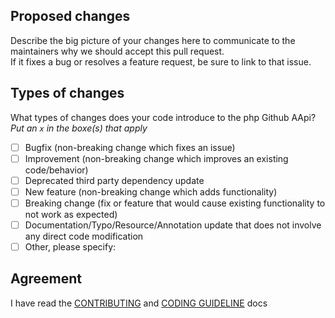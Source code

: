 ## Proposed changes

Describe the big picture of your changes here to communicate to the maintainers why we should accept this pull request.\
If it fixes a bug or resolves a feature request, be sure to link to that issue.

## Types of changes

What types of changes does your code introduce to the php Github AApi?
_Put an `x` in the boxe(s) that apply_

- [ ] Bugfix (non-breaking change which fixes an issue)
- [ ] Improvement (non-breaking change which improves an existing code/behavior)
- [ ] Deprecated third party dependency update
- [ ] New feature (non-breaking change which adds functionality)
- [ ] Breaking change (fix or feature that would cause existing functionality to not work as expected)
- [ ] Documentation/Typo/Resource/Annotation update that does not involve any direct code modification
- [ ] Other, please specify: 

## Agreement

I have read the [CONTRIBUTING](https://github.com/KnpLabs/php-github-api/blob/master/CONTRIBUTING.md) and [CODING GUIDELINE](https://github.com/KnpLabs/php-github-api/blob/master/CODING_GUIDELINE.md) docs
